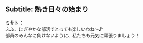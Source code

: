 # 

  
## Subtitle: 熱き日々の始まり
  
**ミサト：**  
ふふ、にぎやかな部活でとっても楽しいわね～♪  
部員のみんなに負けないように、私たちも元気に頑張りましょう！  
